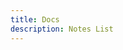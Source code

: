 ```yaml
---
title: Docs
description: Notes List
---
```


<SubNav />

<ListNotes />

<ListLifeStyle />

<ListGames />
